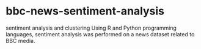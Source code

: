 # bbc-news-sentiment-analysis
sentiment analysis and clustering
Using R and Python programming languages, sentiment analysis was performed on a news dataset related to BBC media.
